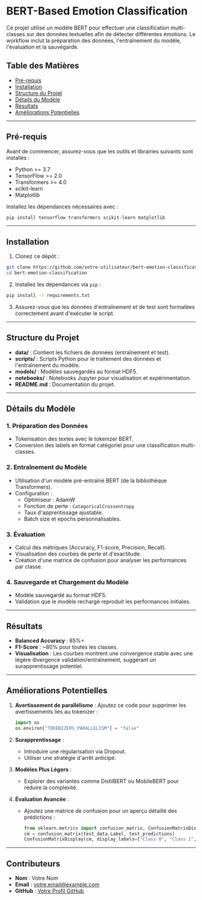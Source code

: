 # BERT-Based Emotion Classification

Ce projet utilise un modèle BERT pour effectuer une classification multi-classes sur des données textuelles afin de détecter différentes émotions. Le workflow inclut la préparation des données, l'entraînement du modèle, l'évaluation et la sauvegarde.

## Table des Matières
- [Pré-requis](#pré-requis)
- [Installation](#installation)
- [Structure du Projet](#structure-du-projet)
- [Détails du Modèle](#détails-du-modèle)
- [Résultats](#résultats)
- [Améliorations Potentielles](#améliorations-potentielles)

---

## Pré-requis

Avant de commencer, assurez-vous que les outils et librairies suivants sont installés :

- Python >= 3.7
- TensorFlow >= 2.0
- Transformers >= 4.0
- scikit-learn
- Matplotlib

Installez les dépendances nécessaires avec :
```bash
pip install tensorflow transformers scikit-learn matplotlib
```

---

## Installation

1. Clonez ce dépôt :
```bash
git clone https://github.com/votre-utilisateur/bert-emotion-classification.git
cd bert-emotion-classification
```

2. Installez les dépendances via `pip` :
```bash
pip install -r requirements.txt
```

3. Assurez-vous que les données d'entraînement et de test sont formatées correctement avant d'exécuter le script.

---

## Structure du Projet

- **data/** : Contient les fichiers de données (entraînement et test).
- **scripts/** : Scripts Python pour le traitement des données et l'entraînement du modèle.
- **models/** : Modèles sauvegardés au format HDF5.
- **notebooks/** : Notebooks Jupyter pour visualisation et expérimentation.
- **README.md** : Documentation du projet.

---

## Détails du Modèle

### 1. Préparation des Données
- Tokenisation des textes avec le tokenizer BERT.
- Conversion des labels en format catégoriel pour une classification multi-classes.

### 2. Entraînement du Modèle
- Utilisation d'un modèle pré-entraîné BERT (de la bibliothèque Transformers).
- Configuration :
  - Optimiseur : AdamW
  - Fonction de perte : `CategoricalCrossentropy`
  - Taux d'apprentissage ajustable.
  - Batch size et epochs personnalisables.

### 3. Évaluation
- Calcul des métriques (Accuracy, F1-score, Precision, Recall).
- Visualisation des courbes de perte et d'exactitude.
- Création d'une matrice de confusion pour analyser les performances par classe.

### 4. Sauvegarde et Chargement du Modèle
- Modèle sauvegardé au format HDF5.
- Validation que le modèle rechargé reproduit les performances initiales.

---

## Résultats

- **Balanced Accuracy** : 85%+
- **F1-Score** : ~80% pour toutes les classes.
- **Visualisation** : Les courbes montrent une convergence stable avec une légère divergence validation/entraînement, suggérant un surapprentissage potentiel.

---

## Améliorations Potentielles

1. **Avertissement de parallélisme** :
   Ajoutez ce code pour supprimer les avertissements liés au tokenizer :
   ```python
   import os
   os.environ["TOKENIZERS_PARALLELISM"] = "false"
   ```

2. **Surapprentissage** :
   - Introduire une régularisation via Dropout.
   - Utiliser une stratégie d'arrêt anticipé.

3. **Modèles Plus Légers** :
   - Explorer des variantes comme DistilBERT ou MobileBERT pour réduire la complexité.

4. **Évaluation Avancée** :
   - Ajoutez une matrice de confusion pour un aperçu détaillé des prédictions :
     ```python
     from sklearn.metrics import confusion_matrix, ConfusionMatrixDisplay
     cm = confusion_matrix(test_data.Label, test_predictions)
     ConfusionMatrixDisplay(cm, display_labels=["Class 0", "Class 1", "Class 2", ...]).plot()
     ```

---

## Contributeurs

- **Nom** : Votre Nom
- **Email** : votre.email@example.com
- **GitHub** : [Votre Profil GitHub](https://github.com/votre-utilisateur)
